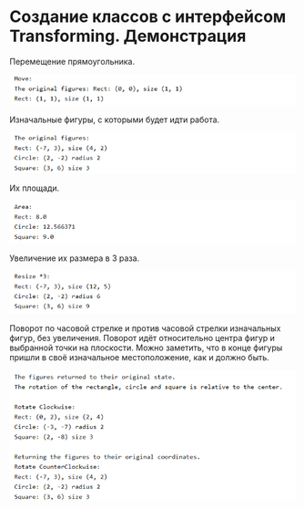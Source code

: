 # Создание классов с интерфейсом Transforming. Демонстрация

Перемещение прямоугольника.

![screenshot_1](https://github.com/EkaterinaKugot/Transforming/blob/main/images/1.png)

Изначальные фигуры, с которыми будет идти работа.

![screenshot_1](https://github.com/EkaterinaKugot/Transforming/blob/main/images/2.png)

Их площади.

![screenshot_1](https://github.com/EkaterinaKugot/Transforming/blob/main/images/3.png)

Увеличение их размера в 3 раза.

![screenshot_1](https://github.com/EkaterinaKugot/Transforming/blob/main/images/4.png)

Поворот по часовой стрелке и против часовой стрелки изначальных фигур, без увеличения. Поворот идёт относительно центра фигур и выбранной точки на плоскости. Можно заметить, что в конце фигуры пришли в своё изначальное местоположение, как и должно быть.

![screenshot_1](https://github.com/EkaterinaKugot/Transforming/blob/main/images/5.png)
